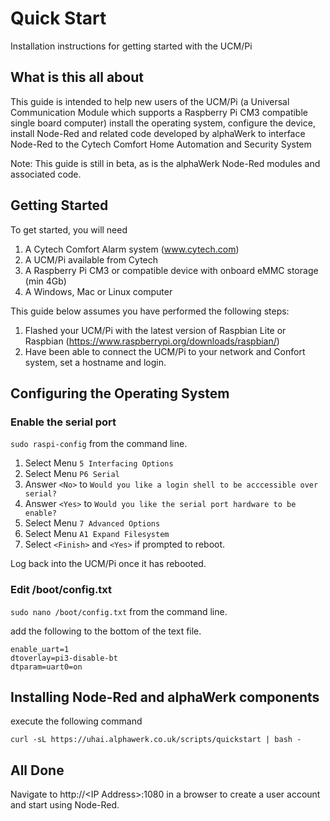 # Quick Start
Installation instructions for getting started with the UCM/Pi

## What is this all about

This guide is intended to help new users of the UCM/Pi (a Universal Communication Module which supports a Raspberry Pi CM3 compatible single board computer) install the operating system, configure the device, install Node-Red and related code developed by alphaWerk to interface Node-Red to the Cytech Comfort Home Automation and Security System

Note: This guide is still in beta, as is the alphaWerk Node-Red modules and associated code.

## Getting Started

To get started, you will need

1. A Cytech Comfort Alarm system (www.cytech.com)  
2. A UCM/Pi available from Cytech
3. A Raspberry Pi CM3 or compatible device with onboard eMMC storage (min 4Gb)
4. A Windows, Mac or Linux computer

This guide below assumes you have performed the following steps:

1.  Flashed your UCM/Pi with the latest version of Raspbian Lite or Raspbian (https://www.raspberrypi.org/downloads/raspbian/)
2.  Have been able to connect the UCM/Pi to your network and Confort system, set a hostname and login.

## Configuring the Operating System

### Enable the serial port 

`sudo raspi-config` from the command line.

1. Select Menu `5 Interfacing Options`
2. Select Menu `P6 Serial`
3. Answer `<No>` to `Would you like a login shell to be acccessible over serial?`
4. Answer `<Yes>` to `Would you like the serial port hardware to be enable?`
5. Select Menu `7 Advanced Options`
6. Select Menu `A1 Expand Filesystem`
5. Select `<Finish>` and `<Yes>` if prompted to reboot. 

Log back into the UCM/Pi once it has rebooted.

### Edit /boot/config.txt

`sudo nano /boot/config.txt` from the command line.

add the following to the bottom of the text file.

```
enable_uart=1
dtoverlay=pi3-disable-bt
dtparam=uart0=on
```

## Installing Node-Red and alphaWerk components

execute the following command

```
curl -sL https://uhai.alphawerk.co.uk/scripts/quickstart | bash -
```

## All Done

Navigate to http://\<IP Address\>:1080 in a browser to create a user account and start using Node-Red.

